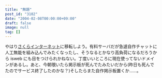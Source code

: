 ```yaml
---
title: "無題"
post_id: "3102"
date: "2004-02-08T00:00:00+09:00"
draft: false
image: null
tag: []
---
```



やはり[さくらインターネット](http://px.a8.net/svt/ejp?a8mat=2NBUD6+FJNHF6+D8Y+C1DUR)に移転しよう。有料サーバだが急遽自作チャットに人工無能を組み込んでみたくなったし、そうなるとかなり高負荷になるだろうから isweb にも目をつけられかねない。丁度いいところに現在使ってないドメインがあるし。あと、今朝覗いたら掲示板が死んでたみたいだから(昨日も死んでたのでサービス終了したのかな？)そしたらまた自作掲示板置くか……。
